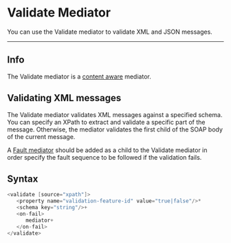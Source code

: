 # Validate Mediator

You can use the Validate mediator to validate XML and JSON messages.

---

## Info
The Validate mediator is a [content aware](https://apim.docs.wso2.com/en/latest/reference/mediators/about-mediators/#classification-of-mediators) mediator.

## Validating XML messages

The Validate mediator validates XML messages against a specified schema.
You can specify an XPath to extract and validate a specific part of the
message. Otherwise, the mediator validates the first child of the SOAP
body of the current message.

A [Fault mediator](https://apim.docs.wso2.com/en/latest/reference/mediators/fault-mediator/) should be added as a child to the Validate mediator in order specify the fault sequence to be followed if the validation fails.


## Syntax

``` java
<validate [source="xpath"]>
   <property name="validation-feature-id" value="true|false"/>*
   <schema key="string"/>+
   <on-fail>
      mediator+
   </on-fail>
</validate>
```

